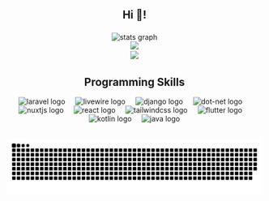 <h2 align="center">Hi 👋!</h2>

###
<div align="center">
  <img src="https://github-readme-stats.vercel.app/api?username=YIPZIYAN&theme=vue-dark&show_icons=true&hide_border=true&count_private=true"
    height="150" alt="stats graph"  /> <br/>
  <img src="https://github-readme-streak-stats.herokuapp.com/?user=YIPZIYAN&theme=vue-dark&hide_border=true" /> <br/>
  <img src="https://github-readme-stats.vercel.app/api/top-langs/?username=YIPZIYAN&theme=vue-dark&show_icons=true&hide_border=true&layout=compact" /> <br/>
</div>

###
<div align="center">
  <h2>Programming Skills</h2>
  <img src="https://cdn.jsdelivr.net/gh/devicons/devicon/icons/laravel/laravel-original.svg" height="30" alt="laravel logo"  />
  <img width="12" />
  <img src="https://cdn.jsdelivr.net/gh/devicons/devicon/icons/livewire/livewire-original.svg" height="30" alt="livewire logo"  />
  <img width="12" />
  <img src="https://cdn.jsdelivr.net/gh/devicons/devicon/icons/django/django-plain.svg" height="30" alt="django logo"  />
  <img width="12" />
  <img src="https://cdn.jsdelivr.net/gh/devicons/devicon/icons/dot-net/dot-net-original.svg" height="30" alt="dot-net logo"  />
  <img width="12" />
  <img src="https://cdn.jsdelivr.net/gh/devicons/devicon/icons/nuxtjs/nuxtjs-original.svg" height="30" alt="nuxtjs logo"  />
  <img width="12" />
  <img src="https://cdn.jsdelivr.net/gh/devicons/devicon/icons/vuejs/vuejs-original.svg" height="30" alt="react logo"  />
  <img width="12" />
  <img src="https://cdn.jsdelivr.net/gh/devicons/devicon/icons/tailwindcss/tailwindcss-original.svg" height="30" alt="tailwindcss logo"  />
  <img width="12" />
  <img src="https://cdn.jsdelivr.net/gh/devicons/devicon/icons/flutter/flutter-original.svg" height="30" alt="flutter logo"  />
  <img width="12" />
  <img src="https://cdn.jsdelivr.net/gh/devicons/devicon/icons/kotlin/kotlin-original.svg" height="30" alt="kotlin logo"  />
  <img width="12" />
  <img src="https://cdn.jsdelivr.net/gh/devicons/devicon/icons/java/java-original.svg" height="30" alt="java logo"  />
</div>

<br clear="both">

![Snake animation](https://github.com/YIPZIYAN/YIPZIYAN/blob/output/github-contribution-grid-snake-dark.svg)
